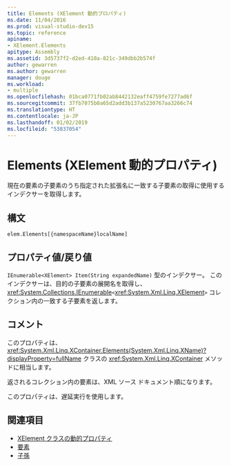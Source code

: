 ```yaml
---
title: Elements (XElement 動的プロパティ)
ms.date: 11/04/2016
ms.prod: visual-studio-dev15
ms.topic: reference
apiname:
- XElement.Elements
apitype: Assembly
ms.assetid: 3d5737f2-d2ed-410a-821c-349dbb2b574f
author: gewarren
ms.author: gewarren
manager: douge
ms.workload:
- multiple
ms.openlocfilehash: 01bca0771fb02ab8442132eaff4759fe7277ad6f
ms.sourcegitcommit: 37fb7075b0a65d2add3b137a5230767aa3266c74
ms.translationtype: HT
ms.contentlocale: ja-JP
ms.lasthandoff: 01/02/2019
ms.locfileid: "53837054"
---
```

# <a name="elements-xelement-dynamic-property"></a>Elements (XElement 動的プロパティ)

現在の要素の子要素のうち指定された拡張名に一致する子要素の取得に使用するインデクサーを取得します。

## <a name="syntax"></a>構文

```xaml
elem.Elements[{namespaceName}localName]
```

## <a name="property-valuereturn-value"></a>プロパティ値/戻り値

`IEnumerable<XElement> Item(String expandedName)` 型のインデクサー。 このインデクサーは、目的の子要素の展開名を取得し、<xref:System.Collections.IEnumerable>`<`<xref:System.Xml.Linq.XElement>`>` コレクション内の一致する子要素を返します。

## <a name="remarks"></a>コメント

このプロパティは、<xref:System.Xml.Linq.XContainer.Elements(System.Xml.Linq.XName)?displayProperty=fullName> クラスの <xref:System.Xml.Linq.XContainer> メソッドに相当します。

返されるコレクション内の要素は、XML ソース ドキュメント順になります。

このプロパティは、遅延実行を使用します。

## <a name="see-also"></a>関連項目

- [XElement クラスの動的プロパティ](../designers/xelement-class-dynamic-properties.md)
- [要素](../designers/element-xelement-dynamic-property.md)
- [子孫](../designers/descendants-xelement-dynamic-property.md)